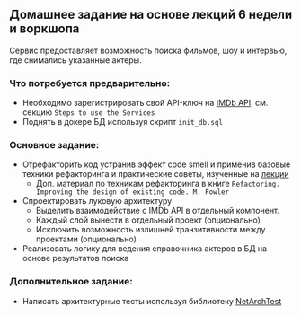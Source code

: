 ## Домашнее задание на основе лекций 6 недели и воркшопа

Сервис предоставляет возможность поиска фильмов, шоу и интервью, где снимались указанные актеры.

### Что потребуется предварительно:
- Необходимо зарегистрировать свой API-ключ на [IMDb API](https://imdb-api.com). см. секцию `Steps to use the Services`
- Поднять в докере БД используя скрипт `init_db.sql`

### Основное задание:
- Отрефакторить код устранив эффект code smell и применив базовые техники рефакторинга и практические советы, изученные на [лекции](https://learning.ozon.ru/319/lp/442-route-256/6131-prodvinutaya-razrabotka-mikroservisov-na-c/video/25198-chistyy-kod-1608)
    - Доп. материал по техникам рефакторинга в книге `Refactoring. Improving the design of existing code. M. Fowler`
- Спроектировать луковую архитектуру
    - Выделить взаимодействие с IMDb API в отдельный компонент.
    - Каждый слой вынести в отдельный проект (опционально)
    - Исключить возможность излишней транзитивности между проектами (опционально)
- Реализовать логику для ведения справочника актеров в БД на основе результатов поиска

### Дополнительное задание: 
- Написать архитектурные тесты используя библиотеку [NetArchTest](https://github.com/BenMorris/NetArchTest)

